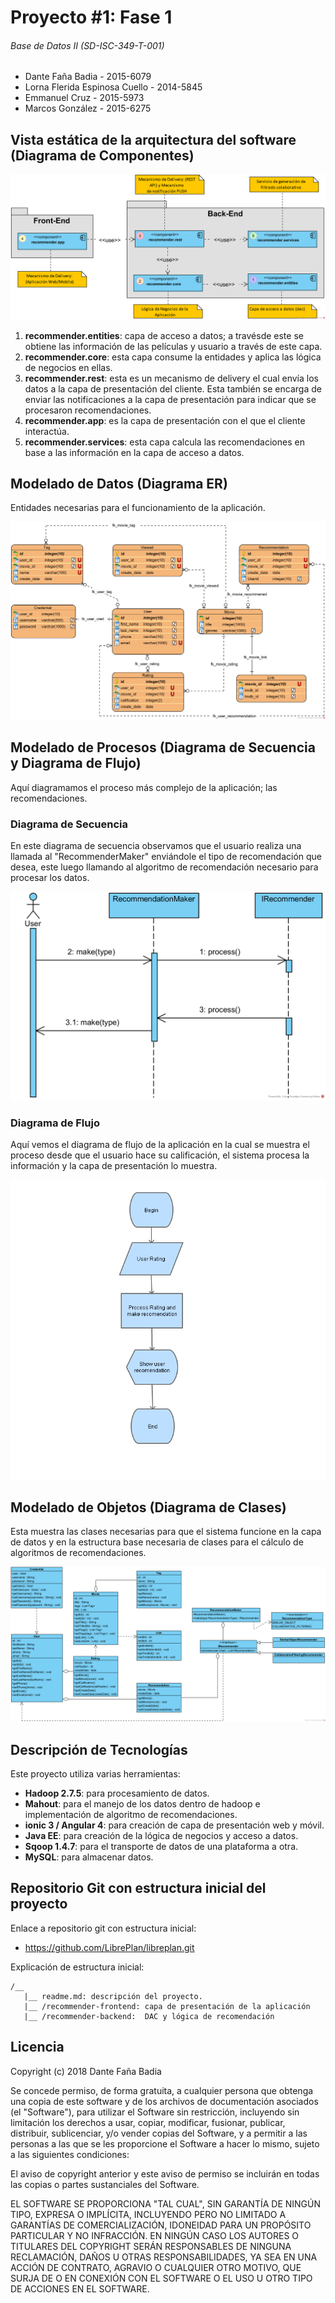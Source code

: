 # Proyecto #1: Fase 1
###### Base de Datos II (SD-ISC-349-T-001)
- Dante Faña Badia - 2015-6079
- Lorna Flerida Espinosa Cuello - 2014-5845
- Emmanuel Cruz - 2015-5973
- Marcos González - 2015-6275

## Vista estática de la arquitectura del software (Diagrama de Componentes)   

![](/diagrams/recommender.component.png)

  1. __recommender.entities__: capa de acceso a datos; a travésde este se obtiene las información de las películas y usuario a través de este capa.  
  2. __recommender.core__: esta capa consume la entidades y aplica las lógica de negocios en ellas.
  3. __recommender.rest__: esta es un mecanismo de delivery el cual envía los datos a la capa de presentación del cliente. Esta también se encarga de enviar las notificaciones a la capa de presentación para indicar que se procesaron recomendaciones.  
  4. __recommender.app__: es la capa de presentación con el que el cliente interactúa.  
  5. __recommender.services__: esta capa calcula las recomendaciones en base a las información en la capa de acceso a datos.  

## Modelado de Datos (Diagrama ER)   

Entidades necesarias para el funcionamiento de la aplicación.  

![](/diagrams/recommender.er.png)

## Modelado de Procesos (Diagrama de Secuencia y Diagrama de Flujo)

Aquí diagramamos el proceso más complejo de la aplicación; las recomendaciones.  

### Diagrama de Secuencia

En este diagrama de secuencia observamos que el usuario realiza una llamada al "RecommenderMaker" enviándole el tipo de recomendación que desea, este luego llamando al algoritmo de recomendación necesario para procesar los datos.    

![](/diagrams/recommender.sequence.png)

### Diagrama de Flujo   

Aquí vemos el diagrama de flujo de la aplicación en la cual se muestra el proceso desde que el usuario hace su calificación, el sistema procesa la información y la capa de presentación lo muestra.  

![](/diagrams/recommender.flowchart.png)

## Modelado de Objetos (Diagrama de Clases)

Esta muestra las clases necesarias para que el sistema funcione en la capa de datos y en la estructura base necesaria de clases para el cálculo de algoritmos de recomendaciones.  

![](/diagrams/recommender.class.png)

## Descripción de Tecnologías

Este proyecto utiliza varias herramientas:

  - __Hadoop 2.7.5__: para procesamiento de datos.
  - __Mahout__: para el manejo de los datos dentro de hadoop e implementación de algoritmo de recomendaciones.
  - __ionic 3 / Angular 4__: para creación de capa de presentación web y móvil.
  - __Java EE__: para creación de la lógica de negocios y acceso a datos.
  - __Sqoop 1.4.7__: para el transporte de datos de una plataforma a otra.
  - __MySQL__: para almacenar datos.

## Repositorio Git con estructura inicial del proyecto

Enlace a repositorio git con estructura inicial:

- https://github.com/LibrePlan/libreplan.git

Explicación de estructura inicial:

```text
/__
   |__ readme.md: descripción del proyecto.
   |__ /recommender-frontend: capa de presentación de la aplicación
   |__ /recommender-backend:  DAC y lógica de recomendación
```

## Licencia


Copyright (c) 2018 Dante Faña Badia

Se concede permiso, de forma gratuita, a cualquier persona que obtenga una copia de este software y de los archivos de documentación asociados (el "Software"), para utilizar el Software sin restricción, incluyendo sin limitación los derechos a usar, copiar, modificar, fusionar, publicar, distribuir, sublicenciar, y/o vender copias del Software, y a permitir a las personas a las que se les proporcione el Software a hacer lo mismo, sujeto a las siguientes condiciones:

El aviso de copyright anterior y este aviso de permiso se incluirán en todas las copias o partes sustanciales del Software.

EL SOFTWARE SE PROPORCIONA "TAL CUAL", SIN GARANTÍA DE NINGÚN TIPO, EXPRESA O IMPLÍCITA, INCLUYENDO PERO NO LIMITADO A GARANTÍAS DE COMERCIALIZACIÓN, IDONEIDAD PARA UN PROPÓSITO PARTICULAR Y NO INFRACCIÓN. EN NINGÚN CASO LOS AUTORES O TITULARES DEL COPYRIGHT SERÁN RESPONSABLES DE NINGUNA RECLAMACIÓN, DAÑOS U OTRAS RESPONSABILIDADES, YA SEA EN UNA ACCIÓN DE CONTRATO, AGRAVIO O CUALQUIER OTRO MOTIVO, QUE SURJA DE O EN CONEXIÓN CON EL SOFTWARE O EL USO U OTRO TIPO DE ACCIONES EN EL SOFTWARE.
